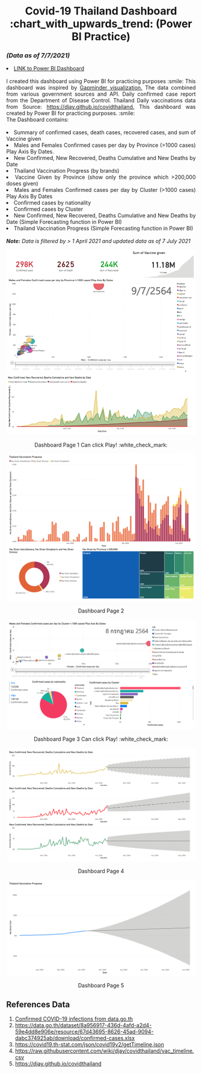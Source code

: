 <h1 align="center" id="Covid-19 Thailand Power BI Dashboard">Covid-19 Thailand Dashboard :chart_with_upwards_trend: (Power BI Practice)</h1> 
<h3 id="(Data as of 7/7/2021)"><i>(Data as of 7/7/2021)</i></h3>

<li>
<a href="https://app.powerbi.com/view?r=eyJrIjoiMDU2YTQ0MTQtMTViMy00NjI5LThlMDctZGRiZDZmZTU2ZDkzIiwidCI6ImZkMjA2NzE1LTc1MDktNGFlNS05Yjk2LTc2YmI5Nzg4NmE4NCIsImMiOjEwfQ%3D%3D">LINK to Power BI Dashboard</a>
</li>
<br>
<div align="justify">
I created this dashboard using Power BI for practicing purposes :smile:
This dashboard was inspired by <a href="https://www.gapminder.org/tools/#$chart-type=bubbles&url=v1">Gapminder visualization.</a>
The data combined from various government sources and API. Daily confirmed case report from the Department of Disease Control.
Thailand Daily vaccinations data from Source: <a href="https://djay.github.io/covidthailand">https://djay.github.io/covidthailand.</a>
This dashboard was created by Power BI for practicing purposes. :smile: <br>The Dashboard contains:</div>  
<br>
<div align="justify">
<li>Summary of confirmed cases, death cases, recovered cases, and sum of Vaccine given</li>
<li>Males and Females Confirmed cases per day by Province (>1000 cases) Play Axis By Dates.</li>
<li>New Confirmed, New Recovered, Deaths Cumulative and New Deaths by Date</li>
<li>Thailand Vaccination Progress (by brands)</li>
<li>Vaccine Given by Province (show only the province which >200,000 doses given)</li>
<li>Males and Females Confirmed cases per day by Cluster (>1000 cases) Play Axis By Dates</li>
<li>Confirmed cases by nationality</li>
<li>Confirmed cases by Cluster</li>
<li>New Confirmed, New Recovered, Deaths Cumulative and New Deaths by Date (Simple Forecasting function in Power BI)</li>
<li>Thailand Vaccination Progress (Simple Forecasting function in Power BI)</li></div>  

<br>
<i><b>Note:</b> Data is filtered by > 1 April 2021 and updated data as of 7 July 2021</i>

![docs](img/1.png)
<p align="center">Dashboard Page 1 Can click Play! :white_check_mark:</p>

![docs](img/3.png)
<p align="center">Dashboard Page 2</p>

![docs](img/4.png)
<p align="center">Dashboard Page 3 Can click Play! :white_check_mark:</p>

![docs](img/5.png)
<p align="center">Dashboard Page 4</p>

![docs](img/6.png)
<p align="center">Dashboard Page 5</p>

<h2 id="References Data">References Data</h2>
<ol>

<li>
<a href="https://data.go.th/dataset/covid-19-daily">Confirmed COVID-19 infections from data.go.th</a>
</li>

<li>
<a href="https://data.go.th/dataset/8a956917-436d-4afd-a2d4-59e4dd8e906e/resource/67d43695-8626-45ad-9094-dabc374925ab/download/confirmed-cases.xlsx">https://data.go.th/dataset/8a956917-436d-4afd-a2d4-59e4dd8e906e/resource/67d43695-8626-45ad-9094-dabc374925ab/download/confirmed-cases.xlsx</a>
</li>

<li>
<a href="https://covid19.th-stat.com/json/covid19v2/getTimeline.json">https://covid19.th-stat.com/json/covid19v2/getTimeline.json</a>
</li>

<li>
<a href="https://raw.githubusercontent.com/wiki/djay/covidthailand/vac_timeline.csv">https://raw.githubusercontent.com/wiki/djay/covidthailand/vac_timeline.csv</a>
</li>
<li>
<a href="https://djay.github.io/covidthailand">https://djay.github.io/covidthailand</a>
</li>

</ol>

